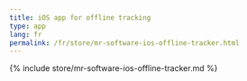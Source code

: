 ```yaml
---
title: iOS app for offline tracking
type: app
lang: fr
permalink: /fr/store/mr-software-ios-offline-tracker.html
---
```


{% include store/mr-software-ios-offline-tracker.md %}
